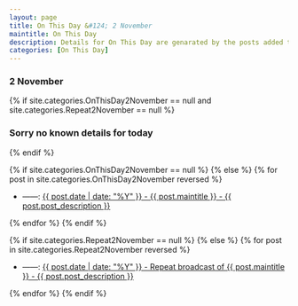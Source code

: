 ```yaml
---
layout: page
title: On This Day &#124; 2 November
maintitle: On This Day
description: Details for On This Day are genarated by the posts added to the website so the content is subject to changes/updates over time.
categories: [On This Day]
---
```


<h3>2 November</h3>

{% if site.categories.OnThisDay2November == null and site.categories.Repeat2November == null %}
  <h3>Sorry no known details for today</h3>
{% endif %}

{% if site.categories.OnThisDay2November == null %}
{% else %}
{% for post in site.categories.OnThisDay2November reversed %}
<ul>
<li> ——: <a href="{{ post.url }}">{{ post.date | date: "%Y" }} - {{ post.maintitle }} - {{ post.post_description }}</a></li>
</ul>
{% endfor %}
{% endif %}

{% if site.categories.Repeat2November == null %}
{% else %}
{% for post in site.categories.Repeat2November reversed %}
<ul>
<li> ——: <a href="{{ post.url }}">{{ post.date | date: "%Y" }} - Repeat broadcast of {{ post.maintitle }} - {{ post.post_description }}</a></li>
</ul>
{% endfor %}
{% endif %}
